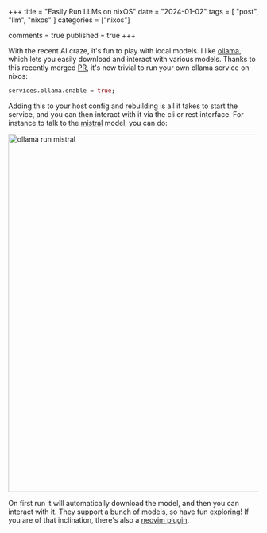 +++
title = "Easily Run LLMs on nixOS"
date = "2024-01-02"
tags = [ "post", "llm", "nixos" ]
categories = ["nixos"]

comments = true
published = true
+++

With the recent AI craze, it's fun to play with local models. I like [ollama](https://ollama.ai/),
which lets you easily download and interact with various models. Thanks to this
recently merged [PR](https://github.com/NixOS/nixpkgs/pull/277442), it's now trivial to run your own ollama
service on nixos:

```nix
services.ollama.enable = true;
```

Adding this to your host config and rebuilding is all it takes to start the service,
and you can then interact with it via the cli or rest interface. For instance to talk
to the [mistral](https://mistral.ai/product/) model, you can do:

<img src="/images/2024-01-02-mistral.png"  width="720" alt="ollama run mistral"/>

On first run it will automatically download the model, and then you can interact with it.
They support a [bunch of models](https://ollama.ai/library/), so have fun exploring! If you
are of that inclination, there's also a [neovim plugin](https://github.com/nomnivore/ollama.nvim).
